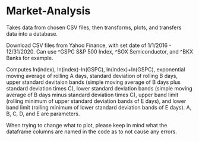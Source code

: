 # Market-Analysis
Takes data from chosen CSV files, then transforms, plots, and transfers data into a database.

Download CSV files from Yahoo Finance, with set date of 1/1/2016 - 12/31/2020. Can use ^GSPC S&P 500 Index, ^SOX Semiconductor, and ^BKX Banks for example.

Computes ln(index), ln(index)-ln(GSPC), ln(index)+ln(GSPC), exponential moving average of rolling A days, standard deviation of rolling B days, upper standard devitaion bands (simple moving average of B days plus standard deviation times C), lower standard deviation bands (simple moving average of B days minus standard deviation times C), upper band limit (rolling minimum of upper standard deviation bands of E days), and lower band limit (rolling minimum of lower standard deviation bands of E days).
A, B, C, D, and E are parameters. 

When trying to change what to plot, please keep in mind what the dataframe columns are named in the code as to not cause any errors. 

